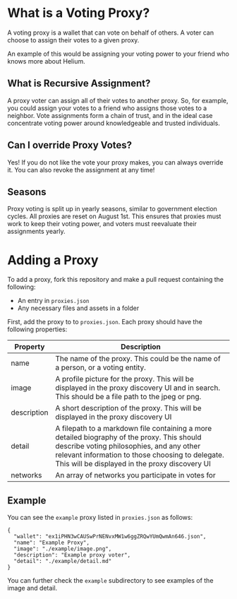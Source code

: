 # What is a Voting Proxy?

A voting proxy is a wallet that can vote on behalf of others. A voter can choose to assign their votes to a given proxy.

An example of this would be assigning your voting power to your friend who knows more about Helium. 

## What is Recursive Assignment?

A proxy voter can assign all of their votes to another proxy. So, for example, you could assign your votes to a friend who assigns those votes to a neighbor. Vote assignments form a chain of trust, and in the ideal case concentrate voting power around knowledgeable and trusted individuals.

## Can I override Proxy Votes?

Yes! If you do not like the vote your proxy makes, you can always override it. You can also revoke the assignment at any time!

## Seasons

Proxy voting is split up in yearly seasons, similar to government election cycles. All proxies are reset on August 1st. This ensures that proxies must work to keep their voting power, and voters must reevaluate their assignments yearly.

# Adding a Proxy

To add a proxy, fork this repository and make a pull request containing the following:

- An entry in `proxies.json`
- Any necessary files and assets in a folder

First, add the proxy to to `proxies.json`. Each proxy should have the following properties:

| Property | Description |
|----------|-------------|
| name | The name of the proxy. This could be the name of a person, or a voting entity. |
| image | A profile picture for the proxy. This will be displayed in the proxy discovery UI and in search. This should be a file path to the jpeg or png. |
| description | A short description of the proxy. This will be displayed in the proxy discovery UI
| detail | A filepath to a markdown file containing a more detailed biography of the proxy. This should describe voting philosophies, and any other relevant information to those choosing to delegate. This will be displayed in the proxy discovery UI
| networks | An array of networks you participate in votes for

## Example

You can see the `example` proxy listed in `proxies.json` as follows:

```
{
  "wallet": "ex1iPHN3wCAUSwPrNENvxMW1w6ggZRQwYUmQwmAn646.json",
  "name": "Example Proxy",
  "image": "./example/image.png",
  "description": "Example proxy voter",
  "detail": "./example/detail.md"
}
```

You can further check the `example` subdirectory to see examples of the image and detail.